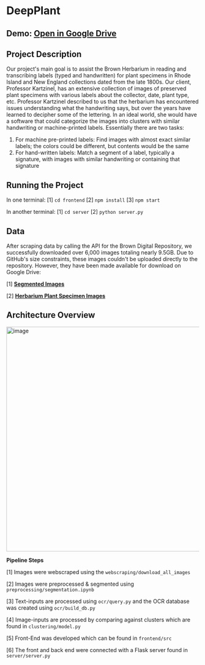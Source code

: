 # DeepPlant

## Demo: [Open in Google Drive](https://drive.google.com/file/d/1NvJfVoHChS165vonmI58QVp6LUog_Pka/view?usp=sharing)

## Project Description
Our project's main goal is to assist the Brown Herbarium in reading and transcribing labels (typed and handwritten) for plant specimens in Rhode Island and New England collections dated from the late 1800s. Our client, Professor Kartzinel, has an extensive collection of images of preserved plant specimens with various labels about the collector, date, plant type, etc. Professor Kartzinel described to us that the herbarium has encountered issues understanding what the handwriting says, but over the years have learned to decipher some of the lettering. In an ideal world, she would have a software that could categorize the images into clusters with similar handwriting or machine-printed labels. Essentially there are two tasks: 

1. For machine pre-printed labels: Find images with almost exact similar labels; the colors could be different, but contents would be the same
2. For hand-written labels: Match a segment of a label, typically a signature, with images with similar handwriting or containing that signature

## Running the Project
In one terminal:
[1] `cd frontend`
[2] `npm install`
[3] `npm start`

In another terminal:
[1] `cd server`
[2] `python server.py`

## Data
After scraping data by calling the API for the Brown Digital Repository, we successfully downloaded over 6,000 images totaling nearly 9.5GB. Due to GitHub's size constraints, these images couldn't be uploaded directly to the repository. However, they have been made available for download on Google Drive: 

[1] [**Segmented Images**](https://drive.google.com/drive/folders/1hV1xIqXvEzKdtaawIy-H4K-9SbmWZwoy?usp=drive_link)

[2] [**Herbarium Plant Specimen Images**](https://drive.google.com/drive/folders/1AemR3uG3RSOLiDwFROlHL0qzPpQfJSvL?usp=drive_link)

## Architecture Overview
<img width="585" alt="image" src="https://github.com/user-attachments/assets/a1f2ceb2-dd66-4e83-986b-5ae57d37c49c" />

**Pipeline Steps**

[1] Images were webscraped using the `webscraping/download_all_images`

[2] Images were preprocessed & segmented using `preprocessing/segmentation.ipynb`

[3] Text-inputs are processed using `ocr/query.py` and the OCR database was created using `ocr/build_db.py`

[4] Image-inputs are processed by comparing against clusters which are found in `clustering/model.py`

[5] Front-End was developed which can be found in `frontend/src`

[6] The front and back end were connected with a Flask server found in `server/server.py`


